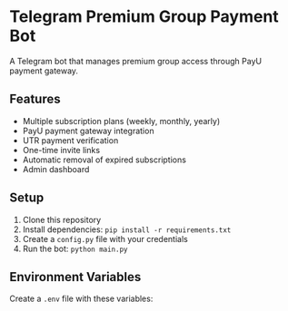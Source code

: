 # Telegram Premium Group Payment Bot

A Telegram bot that manages premium group access through PayU payment gateway.

## Features

- Multiple subscription plans (weekly, monthly, yearly)
- PayU payment gateway integration
- UTR payment verification
- One-time invite links
- Automatic removal of expired subscriptions
- Admin dashboard

## Setup

1. Clone this repository
2. Install dependencies: `pip install -r requirements.txt`
3. Create a `config.py` file with your credentials
4. Run the bot: `python main.py`

## Environment Variables

Create a `.env` file with these variables:

